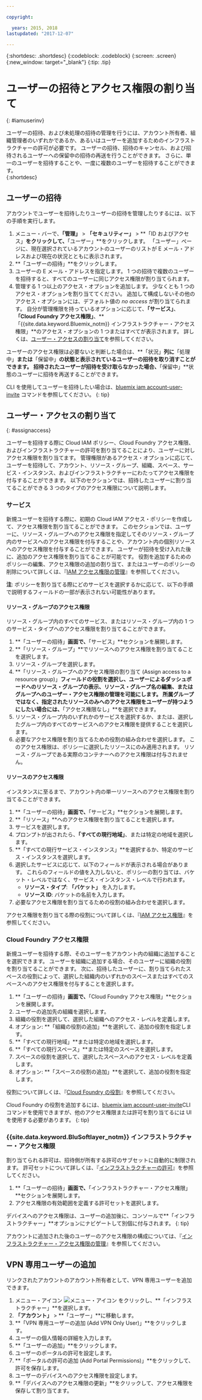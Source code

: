 ```yaml
---

copyright:

  years: 2015, 2018
lastupdated: "2017-12-07"

---
```


{:shortdesc: .shortdesc}
{:codeblock: .codeblock}
{:screen: .screen}
{:new_window: target="_blank"}
{:tip: .tip}

# ユーザーの招待とアクセス権限の割り当て
{: #iamuserinv}

ユーザーの招待、および未処理の招待の管理を行うには、アカウント所有者、組織管理者のいずれかであるか、あるいはユーザーを追加するためのインフラストラクチャーの許可が必要です。 ユーザーの招待、招待のキャンセル、および招待されるユーザーへの保留中の招待の再送を行うことができます。 さらに、単一のユーザーを招待することや、一度に複数のユーザーを招待することができます。  
{:shortdesc}

## ユーザーの招待

アカウントでユーザーを招待したりユーザーの招待を管理したりするには、以下の手順を実行します。

1. メニュー・バーで、**「管理」** &gt; **「セキュリティー」** &gt; **「ID およびアクセス」**をクリックして、**「ユーザー」**をクリックします。 「ユーザー」ページに、現在選択されているアカウントのユーザーのリストが E メール・アドレスおよび現在の状況とともに表示されます。
2. **「ユーザーの招待」**をクリックします。
3. ユーザーの E メール・アドレスを指定します。 1 つの招待で複数のユーザーを招待すると、すべてのユーザーに同じアクセス権限が割り当てられます。
4. 管理する 1 つ以上のアクセス・オプションを追加します。 少なくとも 1 つのアクセス・オプションを割り当ててください。 追加して構成しないその他のアクセス・オプションには、デフォルト値の *no access* が割り当てられます。 自分が管理権限を持っているオプションに応じて、**「サービス」**、**「Cloud Foundry アクセス権限」**、**「{{site.data.keyword.Bluemix_notm}} インフラストラクチャー・アクセス権限」**のアクセス・オプションの 1 つまたはすべてが表示されます。 詳しくは、[ユーザー・アクセスの割り当て](/docs/iam/iamuserinv.html#assignaccess)を参照してください。

ユーザーのアクセス権限は必要ないと判断した場合は、**「状況」**列に**「処理中」**または**「保留中」**の状態と表示されているユーザーの招待を取り消すことができます。 招待されたユーザーが招待を受け取らなかった場合、**「保留中」**状態のユーザーに招待を再送することができます。

CLI を使用してユーザーを招待したい場合は、[bluemix iam account-user-invite](/docs/cli/reference/bluemix_cli/bx_cli.html#bluemix_iam_account_user_invite) コマンドを参照してください。
{: tip}

## ユーザー・アクセスの割り当て
{: #assignaccess}

ユーザーを招待する際に Cloud IAM ポリシー、Cloud Foundry アクセス権限、およびインフラストラクチャーの許可を割り当てることにより、ユーザーに対しアクセス権限を割り当てます。 管理権限があるアクセス・オプションに応じて、ユーザーを招待して、アカウント、リソース・グループ、組織、スペース、サービス・インスタンス、およびインフラストラクチャーにわたってアクセス権限を付与することができます。 以下のセクションでは、招待したユーザーに割り当てることができる 3 つのタイプのアクセス権限について説明します。

### サービス

新規ユーザーを招待する際に、初期の Cloud IAM アクセス・ポリシーを作成して、アクセス権限を割り当てることができます。 このセクションでは、ユーザーに、リソース・グループへのアクセス権限を指定してそのリソース・グループ内のサービスへのアクセス権限を付与することや、アカウント内の個別リソースへのアクセス権限を付与することができます。 ユーザーが招待を受け入れた後に、追加のアクセス権限を割り当てることが可能です。 役割を追加するためのポリシーの編集、アクセス権限の追加の割り当て、またはユーザーのポリシーの削除について詳しくは、『[IAM アクセス権限の管理](/docs/iam/mngiam.html#iammanidaccser)』を参照してください。

**注**: ポリシーを割り当てる際にどのサービスを選択するかに応じて、以下の手順で説明するフィールドの一部が表示されない可能性があります。

#### リソース・グループのアクセス権限

リソース・グループ内のすべてのサービス、またはリソース・グループ内の 1 つのサービス・タイプへのアクセス権限を割り当てることができます。

1. **「ユーザーの招待」**画面で、**「サービス」**セクションを展開します。
2. **「リソース・グループ」**でリソースへのアクセス権限を割り当てることを選択します。
3. リソース・グループを選択します。
4. **「リソース・グループへのアクセス権限の割り当て (Assign access to a resource group)」**フィールドの役割を選択し、ユーザーによるダッシュボードへのリソース・グループの表示、リソース・グループ名の編集、またはグループへのユーザー・アクセス権限の管理を可能にします。 所属グループではなく、指定されたリソースのみへのアクセス権限をユーザーが持つようにしたい場合には、**「アクセス権限なし」**を選択できます。
5. リソース・グループ内のいずれかのサービスを選択するか、または、選択したグループ内のすべてのサービスへのアクセス権限を提供することを選択します。
6. 必要なアクセス権限を割り当てるための役割の組み合わせを選択します。 このアクセス権限は、ポリシーに選択したリソースにのみ適用されます。 リソース・グループである実際のコンテナーへのアクセス権限は付与されません。


#### リソースのアクセス権限

インスタンスに至るまで、アカウント内の単一リソースへのアクセス権限を割り当てることができます。

1. **「ユーザーの招待」**画面で、**「サービス」**セクションを展開します。
2. **「リソース」**へのアクセス権限を割り当てることを選択します。
3. サービスを選択します。
4. プロンプトが出されたら、**「すべての現行地域」**、または特定の地域を選択します。
5. **「すべての現行サービス・インスタンス」**を選択するか、特定のサービス・インスタンスを選択します。
6. 選択したサービスに応じて、以下のフィールドが表示される場合があります。 これらのフィールドの値を入力しないと、ポリシーの割り当ては、バケット・レベルではなく、サービス・インスタンス・レベルで行われます。
    * **リソース・タイプ**: **「バケット」** を入力します。
    * **リソース ID**: バケットの名前を入力します。
7. 必要なアクセス権限を割り当てるための役割の組み合わせを選択します。

アクセス権限を割り当てる際の役割について詳しくは、『[IAM アクセス権限](/docs/iam/users_roles.html#iamusermanrol)』を参照してください。

### Cloud Foundry アクセス権限

新規ユーザーを招待する際、そのユーザーをアカウント内の組織に追加することを選択できます。 ユーザーを組織に追加する場合、そのユーザーに組織の役割を割り当てることができます。 次に、招待したユーザーに、割り当てられたスペースの役割によって、選択した組織内のいずれかのスペースまたはすべてのスペースへのアクセス権限を付与することを選択します。

1. **「ユーザーの招待」**画面で、**「Cloud Foundry アクセス権限」**セクションを展開します。
2. ユーザーの追加先の組織を選択します。
3. 組織の役割を選択して、選択した組織へのアクセス・レベルを定義します。
4. オプション: **「組織の役割の追加」**を選択して、追加の役割を指定します。
5. **「すべての現行地域」**または特定の地域を選択します。
6. **「すべての現行スペース」**または特定のスペースを選択します。
7. スペースの役割を選択して、選択したスペースへのアクセス・レベルを定義します。
8. オプション: **「スペースの役割の追加」**を選択して、追加の役割を指定します。

役割について詳しくは、『[Cloud Foundry の役割](/docs/iam/cfaccess.html#cfroles)』を参照してください。

Cloud Foundry の役割を追加するには、[bluemix iam account-user-invite](/docs/cli/reference/bluemix_cli/bx_cli.html#bluemix_iam_account_user_invite)CLI コマンドを使用できますが、他のアクセス権限または許可を割り当てるには UI を使用する必要があります。
{: tip}

### {{site.data.keyword.BluSoftlayer_notm}} インフラストラクチャー・アクセス権限

割り当てられる許可は、招待側が所有する許可のサブセットに自動的に制限されます。 許可セットについて詳しくは、『[インフラストラクチャーの許可](/docs/iam/infrastructureaccess.html#infrapermission)』を参照してください。

1. **「ユーザーの招待」**画面で、**「インフラストラクチャー・アクセス権限」**セクションを展開します。
2. アクセス権限の有効範囲を定義する許可セットを選択します。

デバイスへのアクセス権限は、ユーザーの追加後に、コンソールで**「インフラストラクチャー」**オプションにナビゲートして別個に付与されます。
{: tip}

アカウントに追加された後のユーザーのアクセス権限の構成については、『[インフラストラクチャー・アクセス権限の管理](/docs/iam/mnginfra.html#managing-infrastructure-access)』を参照してください。

## VPN 専用ユーザーの追加

リンクされたアカウントのアカウント所有者として、VPN 専用ユーザーを追加できます。

1. メニュー・アイコン ![メニュー・アイコン](../icons/icon_hamburger.svg) をクリックし、**「インフラストラクチャー」**を選択します。
2. **「アカウント」** &gt; **「ユーザー」**に移動します。
3. **「VPN 専用ユーザーの追加 (Add VPN Only User)」**をクリックします。
4. ユーザーの個人情報の詳細を入力します。
5. **「ユーザーの追加」**をクリックします。
6. ユーザーのポータルの許可を設定します。
7. **「ポータルの許可の追加 (Add Portal Permissions)」**をクリックして、許可を保存します。
8. ユーザーのデバイスへのアクセス権限を設定します。
9. **「デバイスへのアクセス権限の更新」**をクリックして、アクセス権限を保存して割り当てます。
